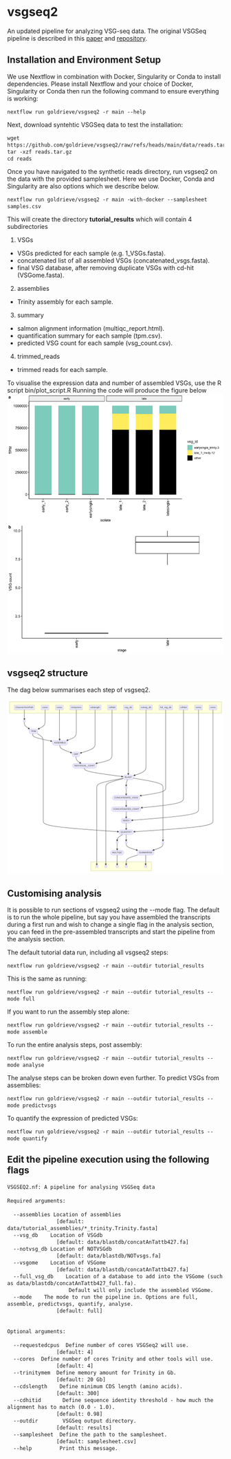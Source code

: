 # vsgseq2

An updated pipeline for analyzing VSG-seq data. The original VSGSeq pipeline is described in this [paper](https://www.ncbi.nlm.nih.gov/pmc/articles/PMC4514441/) and [repository](https://github.com/mugnierlab/VSGSeqPipeline).

## Installation and Environment Setup

We use Nextflow in combination with Docker, Singularity or Conda to install dependencies. Please install Nextflow and your choice of Docker, Singularity or Conda then run the following command to ensure everything is working:

```
nextflow run goldrieve/vsgseq2 -r main --help
```

Next, download syntehtic VSGSeq data to test the installation:

```
wget https://github.com/goldrieve/vsgseq2/raw/refs/heads/main/data/reads.tar.gz
tar -xzf reads.tar.gz
cd reads
```

Once you have navigated to the synthetic reads directory, run vsgseq2 on the data with the provided samplesheet. Here we use Docker, Conda and Singularity are also options which we describe below.

```
nextflow run goldrieve/vsgseq2 -r main -with-docker --samplesheet samples.csv
```

This will create the directory __tutorial_results__ which will contain 4 subdirectories

1) VSGs 
- VSGs predicted for each sample (e.g. 1_VSGs.fasta).  
- concatenated list of all assembled VSGs (concatenated_vsgs.fasta). 
- final VSG database, after removing duplicate VSGs with cd-hit (VSGome.fasta).

2) assemblies 
- Trinity assembly for each sample.

3) summary 
- salmon alignment information (multiqc_report.html).
- quantification summary for each sample (tpm.csv).
- predicted VSG count for each sample (vsg_count.csv).

4) trimmed_reads 
- trimmed reads for each sample.

To visualise the expression data and number of assembled VSGs, use the R script bin/plot_script.R
Running the code will produce the figure below
![tutorial_figure](figures/tutorial_summary.png)

## vsgseq2 structure
The dag below summarises each step of vsgseq2.

![dag](figures/vsgseq2.dag)

## Customising analysis
It is possible to run sections of vsgseq2 using the --mode flag. The default is to run the whole pipeline, but say you have assembled the transcripts during a first run and wish to change a single flag in the analysis section, you can feed in the pre-assembled transcripts and start the pipeline from the analysis section. 

The default tutorial data run, including all vsgseq2 steps:
```
nextflow run goldrieve/vsgseq2 -r main --outdir tutorial_results
```

This is the same as running:
```
nextflow run goldrieve/vsgseq2 -r main --outdir tutorial_results --mode full
```

If you want to run the assembly step alone:
```
nextflow run goldrieve/vsgseq2 -r main --outdir tutorial_results --mode assemble
```

To run the entire analysis steps, post assembly:
```
nextflow run goldrieve/vsgseq2 -r main --outdir tutorial_results --mode analyse
```

The analyse steps can be broken down even further.
To predict VSGs from assemblies:
```
nextflow run goldrieve/vsgseq2 -r main --outdir tutorial_results --mode predictvsgs
```

To quantify the expression of predicted VSGs:
```
nextflow run goldrieve/vsgseq2 -r main --outdir tutorial_results --mode quantify
```

## Edit the pipeline execution using the following flags
```
VSGSEQ2.nf: A pipeline for analysing VSGSeq data

Required arguments:

  --assemblies Location of assemblies
                [default: data/tutorial_assemblies/*_trinity.Trinity.fasta]
  --vsg_db    Location of VSGdb
                [default: data/blastdb/concatAnTattb427.fa]
  --notvsg_db Location of NOTVSGdb
                [default: data/blastdb/NOTvsgs.fa]
  --vsgome    Location of VSGome
                [default: data/blastdb/concatAnTattb427.fa]
  --full_vsg_db    Location of a database to add into the VSGome (such as data/blastdb/concatAnTattb427_full.fa).
                    Default will only include the assembled VSGome.
  --mode    The mode to run the pipeline in. Options are full, assemble, predictvsgs, quantify, analyse.
                [default: full]


Optional arguments:

  --requestedcpus  Define number of cores VSGSeq2 will use.
                [default: 4]
  --cores  Define number of cores Trinity and other tools will use.
                [default: 4]
  --trinitymem  Define memory amount for Trinity in Gb.
                [default: 20 Gb]
  --cdslength    Define minimum CDS length (amino acids).
                [default: 300]
  --cdhitid       Define sequence identity threshold - how much the alignment has to match (0.0 - 1.0).
                [default: 0.98]
  --outdir        VSGSeq output directory.
                [default: results]
  --samplesheet  Define the path to the samplesheet.
                [default: samplesheet.csv]
  --help         Print this message.
  ```
